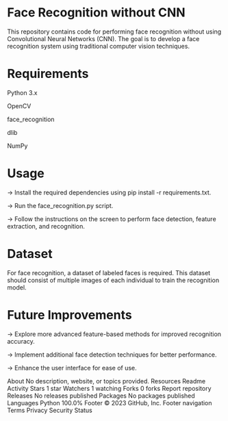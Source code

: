 # Face Recognition without CNN

This repository contains code for performing face recognition without using Convolutional Neural Networks (CNN). The goal is to develop a face recognition system using traditional computer vision techniques.

# Requirements
Python 3.x

OpenCV

face_recognition

dlib

NumPy

# Usage
-> Install the required dependencies using pip install -r requirements.txt.

-> Run the face_recognition.py script.

-> Follow the instructions on the screen to perform face detection, feature extraction, and recognition.

# Dataset
For face recognition, a dataset of labeled faces is required. This dataset should consist of multiple images of each individual to train the recognition model.

# Future Improvements
-> Explore more advanced feature-based methods for improved recognition accuracy.

-> Implement additional face detection techniques for better performance.

-> Enhance the user interface for ease of use.

About
No description, website, or topics provided.
Resources
 Readme
 Activity
Stars
 1 star
Watchers
 1 watching
Forks
 0 forks
Report repository
Releases
No releases published
Packages
No packages published
Languages
Python
100.0%
Footer
© 2023 GitHub, Inc.
Footer navigation
Terms
Privacy
Security
Status
